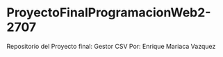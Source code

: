 # ProyectoFinalProgramacionWeb2-2707
Repositorio del Proyecto final: Gestor CSV
Por: Enrique Mariaca Vazquez
